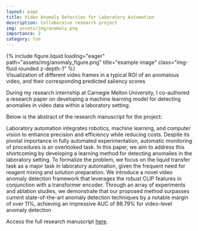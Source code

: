 ```yaml
---
layout: page
title: Video Anomaly Detection for Laboratory Automation
description: Collaboraive research project
img: assets/img/anomaly.png
importance: 2
category: fun
---
```



<div class="row">
    <div class="col-sm mt-3 mt-md-0">
        {% include figure.liquid loading="eager" path="assets/img/anomaly_figure.png" title="example image" class="img-fluid rounded z-depth-1" %}
    </div>
</div>
<div class="caption">
    Visualization of different video frames in a typical ROI of an anomalous video, and their corresponding predicted saliency scores
</div>


During my research internship at Carnegie Mellon University, I co-authored a research paper on developing a machine learning model for detecting anomalies in video data within a laboratory setting.

Below is the abstract of the research manuscript for the project:

Laboratory automation integrates robotics, machine learning, and computer vision to enhance precision and efficiency while reducing costs. Despite its pivotal importance in fully automated experimentation, automatic monitoring of procedures is an overlooked task. In this paper, we aim to address this shortcoming by developing a learning method for detecting anomalies in the laboratory setting. To formalize the problem, we focus on the liquid transfer task as a major task in laboratory automation, given the frequent need for reagent mixing and solution preparation. We introduce a novel video anomaly detection framework that leverages the robust CLIP features in conjunction with a transformer encoder. Through an array of experiments and ablation studies, we demonstrate that our proposed method surpasses current state-of-the-art anomaly detection techniques by a notable margin of over 11%, achieving an impressive AUC of 98.79% for video-level anomaly detection

Access the full research manuscript [here](https://papers.ssrn.com/sol3/papers.cfm?abstract_id=4887151).
